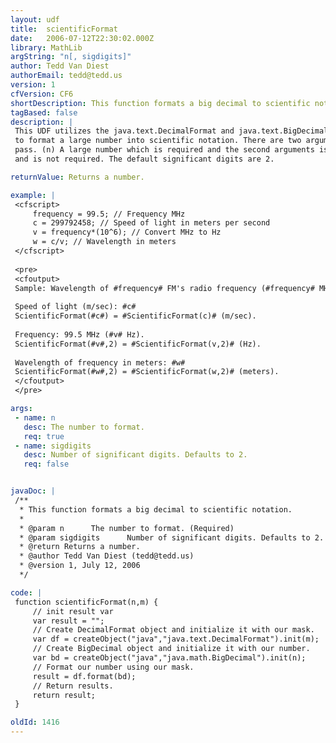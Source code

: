 ```yaml
---
layout: udf
title:  scientificFormat
date:   2006-07-12T22:30:02.000Z
library: MathLib
argString: "n[, sigdigits]"
author: Tedd Van Diest
authorEmail: tedd@tedd.us
version: 1
cfVersion: CF6
shortDescription: This function formats a big decimal to scientific notation.
tagBased: false
description: |
 This UDF utilizes the java.text.DecimalFormat and java.text.BigDecimal Java classes
 to format a large number into scientific notation. There are two arguments that you can
 pass. (n) A large number which is required and the second arguments is significant digits
 and is not required. The default significant digits are 2.

returnValue: Returns a number.

example: |
 <cfscript>
     frequency = 99.5; // Frequency MHz
     c = 299792458; // Speed of light in meters per second
     v = frequency*(10^6); // Convert MHz to Hz
     w = c/v; // Wavelength in meters
 </cfscript>
 
 <pre>
 <cfoutput>
 Sample: Wavelength of #frequency# FM's radio frequency (#frequency# MHz).
 
 Speed of light (m/sec): #c#
 ScientificFormat(#c#) = #ScientificFormat(c)# (m/sec).
 
 Frequency: 99.5 MHz (#v# Hz).
 ScientificFormat(#v#,2) = #ScientificFormat(v,2)# (Hz).
 
 Wavelength of frequency in meters: #w#
 ScientificFormat(#w#,2) = #ScientificFormat(w,2)# (meters).
 </cfoutput>
 </pre>

args:
 - name: n
   desc: The number to format.
   req: true
 - name: sigdigits
   desc: Number of significant digits. Defaults to 2.
   req: false


javaDoc: |
 /**
  * This function formats a big decimal to scientific notation.
  * 
  * @param n      The number to format. (Required)
  * @param sigdigits      Number of significant digits. Defaults to 2. (Optional)
  * @return Returns a number. 
  * @author Tedd Van Diest (tedd@tedd.us) 
  * @version 1, July 12, 2006 
  */

code: |
 function scientificFormat(n,m) {
     // init result var
     var result = "";
     // Create DecimalFormat object and initialize it with our mask.
     var df = createObject("java","java.text.DecimalFormat").init(m);
     // Create BigDecimal object and initialize it with our number.
     var bd = createObject("java","java.math.BigDecimal").init(n);
     // Format our number using our mask.
     result = df.format(bd);
     // Return results.
     return result;
 }

oldId: 1416
---
```


